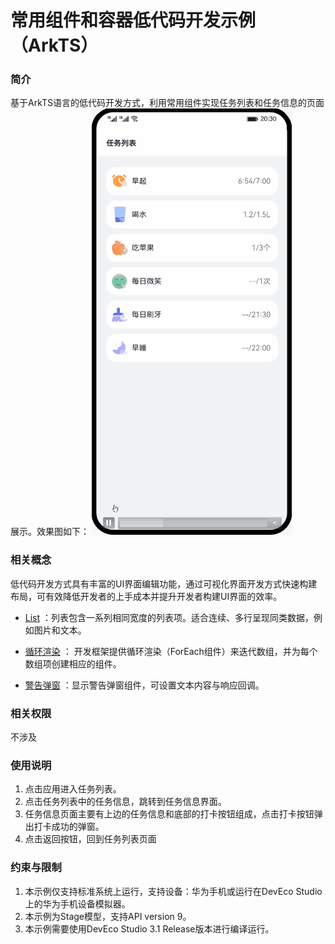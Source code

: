 # 常用组件和容器低代码开发示例（ArkTS）

### 简介
基于ArkTS语言的低代码开发方式，利用常用组件实现任务列表和任务信息的页面展示。效果图如下：
![image](screenshots/device/super_visual_sample.gif)

### 相关概念

低代码开发方式具有丰富的UI界面编辑功能，通过可视化界面开发方式快速构建布局，可有效降低开发者的上手成本并提升开发者构建UI界面的效率。

- [List](https://developer.harmonyos.com/cn/docs/documentation/doc-references-V3/ts-container-list-0000001477981213-V3) ：列表包含一系列相同宽度的列表项。适合连续、多行呈现同类数据，例如图片和文本。

- [循环渲染](https://developer.harmonyos.com/cn/docs/documentation/doc-guides-V3/arkts-rendering-control-foreach-0000001524537153-V3) ： 开发框架提供循环渲染（ForEach组件）来迭代数组，并为每个数组项创建相应的组件。

- [警告弹窗](https://developer.harmonyos.com/cn/docs/documentation/doc-references-V3/ts-methods-alert-dialog-box-0000001478341185-V3) ：显示警告弹窗组件，可设置文本内容与响应回调。

### 相关权限

不涉及

### 使用说明
1. 点击应用进入任务列表。
2. 点击任务列表中的任务信息，跳转到任务信息界面。
3. 任务信息页面主要有上边的任务信息和底部的打卡按钮组成，点击打卡按钮弹出打卡成功的弹窗。
4. 点击返回按钮，回到任务列表页面

### 约束与限制
1. 本示例仅支持标准系统上运行，支持设备：华为手机或运行在DevEco Studio上的华为手机设备模拟器。
2. 本示例为Stage模型，支持API version 9。
3. 本示例需要使用DevEco Studio 3.1 Release版本进行编译运行。
